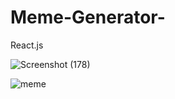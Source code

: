 # Meme-Generator-
React.js


![Screenshot (178)](https://github.com/Samridhii1212/Meme-Generator-/assets/115480641/907525b5-64ba-4a93-a43f-e127f3357dc2)

![meme](https://github.com/Samridhii1212/Meme-Generator-/assets/115480641/98f3e714-60d7-4553-b454-8b54fcf20797)
